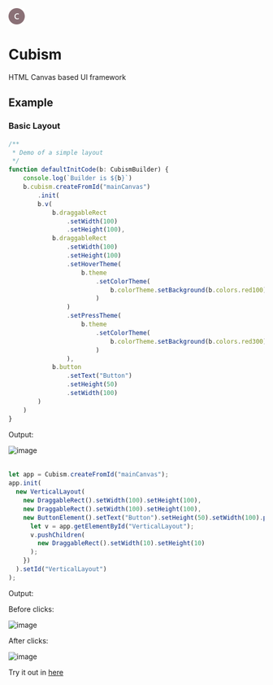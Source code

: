 ![image](/Assets/favicon-32x32.png)

# Cubism


HTML Canvas based UI framework

## Example
### Basic Layout
```typescript
/**
 * Demo of a simple layout
 */
function defaultInitCode(b: CubismBuilder) {
    console.log(`Builder is ${b}`)
    b.cubism.createFromId("mainCanvas")
        .init(
        b.v(
            b.draggableRect
                .setWidth(100)
                .setHeight(100),
            b.draggableRect
                .setWidth(100)
                .setHeight(100)
                .setHoverTheme(
                    b.theme
                        .setColorTheme(
                            b.colorTheme.setBackground(b.colors.red100)
                        )
                )
                .setPressTheme(
                    b.theme
                        .setColorTheme(
                            b.colorTheme.setBackground(b.colors.red300)
                        )
                ),
            b.button
                .setText("Button")
                .setHeight(50)
                .setWidth(100)
        )
    )
}
```
Output:

<img width="317" alt="image" src="https://user-images.githubusercontent.com/114621472/194082209-d207383e-9816-4c13-a0c9-d11d319b087d.png">


```typescript

let app = Cubism.createFromId("mainCanvas");
app.init(
  new VerticalLayout(
    new DraggableRect().setWidth(100).setHeight(100),
    new DraggableRect().setWidth(100).setHeight(100),
    new ButtonElement().setText("Button").setHeight(50).setWidth(100).pushOnUp(() => {
      let v = app.getElementById("VerticalLayout");
      v.pushChildren(
        new DraggableRect().setWidth(10).setHeight(10)
      );
    })
  ).setId("VerticalLayout")
);
```
Output:

Before clicks:

![image](https://user-images.githubusercontent.com/114621472/194417006-bb3d94a7-37f3-49d0-bbf4-e9082ec9ce22.png)

After clicks:

![image](https://user-images.githubusercontent.com/114621472/194416927-0d4d3e56-f629-4d4e-8d26-933d47ba362e.png)


Try it out in [here](/Cubism/index.html)

